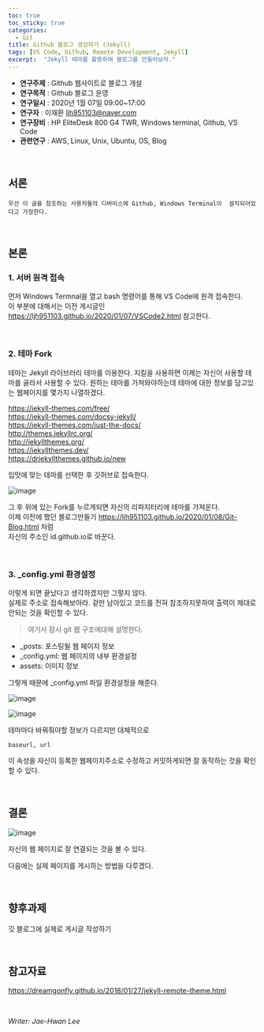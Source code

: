 ```yaml
---
toc: true
toc_sticky: true
categories:
  - Git
title: Github 블로그 생성하기 (Jekyll)
tags: [VS Code, Github, Remote Development, Jekyll]
excerpt:  "Jekyll 테마를 활용하여 블로그를 만들어보자."
---
```


* **연구주제** : Github 웹사이트로 블로그 개설
* **연구목적** : Github 블로그 운영
* **연구일시** : 2020년 1월 07일 09:00~17:00
* **연구자** : 이재환 <ljh951103@naver.com>
* **연구장비** : HP EliteDesk 800 G4 TWR, Windows terminal, Github, VS Code
* **관련연구** : AWS, Linux, Unix, Ubuntu, OS, Blog

&nbsp;

## 서론
```
우선 이 글을 참조하는 사용자들의 디바이스에 Github, Windows Terminal이  설치되어있다고 가정한다.
```

&nbsp;

## 본론

### 1. 서버 원격 접속

먼저 Windows Termnal을 열고 bash 명령어를 통해 VS Code에 원격 접속한다.   
이 부분에 대해서는 이전 게시글인 <https://ljh951103.github.io/2020/01/07/VSCode2.html>
참고한다.

&nbsp;

### 2. 테마 Fork

테마는 Jekyll 라이브러리 테마를 이용한다. 지킬을 사용하면 이제는 자신이 사용할 테마를 골라서 사용할 수 있다. 원하는 테마를 가져와야하는데 테마에 대한 정보를 담고있는 웹페이지를 몇가지 나열하겠다.

<https://jekyll-themes.com/free/>  
<https://jekyll-themes.com/docsy-jekyll/>  
<https://jekyll-themes.com/just-the-docs/>  
<http://themes.jekyllrc.org/>  
<http://jekyllthemes.org/>  
<https://jekyllthemes.dev/>  
<https://drjekyllthemes.github.io/new>  

입맛에 맞는 테마를 선택한 후 깃허브로 접속한다.

![image](https://user-images.githubusercontent.com/57826388/72127380-c9bca480-33b2-11ea-8635-15e5a17fba53.png)

그 후 위에 있는 Fork를 누르게되면 자신의 리파지터리에 테마를 가져온다.  
이제 이전에 했던 블로그만들기 <https://ljh951103.github.io/2020/01/08/Git-Blog.html>  처럼  
자신의 주소인 id.github.io로 바꾼다.

&nbsp;

### 3. _config.yml 환경설정

이렇게 되면 끝났다고 생각하겠지만 그렇지 않다.  
실제로 주소로 접속해보아라. 겉만 남아있고 코드를 전혀 참조하지못하여 출력이 제대로 안되는 것을 확인할 수 있다.  

>여기서 잠시 git 웹 구조에대해 설명한다.

- _posts: 포스팅될 웹 페이지 정보
- _config.yml: 웹 페이지의 내부 환경설정
- assets: 이미지 정보

그렇게 때문에 _config.yml 파일 환경설정을 해준다.

![image](https://user-images.githubusercontent.com/57826388/72127590-86166a80-33b3-11ea-8951-30d82adc15af.png)

![image](https://user-images.githubusercontent.com/57826388/72127775-13f25580-33b4-11ea-81c2-985da517d67e.png)

테마마다 바꿔줘야할 정보가 다르지만 대체적으로 
```
baseurl, url
```
이 속성을 자신이 등록한 웹페이지주소로 수정하고 커밋하게되면 잘 동작하는 것을 확인할 수 있다.

&nbsp;

## 결론

![image](https://user-images.githubusercontent.com/57826388/72209570-422a7f00-34f3-11ea-8975-1052938af75d.png)



자신의 웹 페이지로 잘 연결되는 것을 볼 수 있다.  

다음에는 실제 페이지를 게시하는 방법을 다루겠다.

&nbsp;

## 향후과제

깃 블로그에 실제로 게시글 작성하기

&nbsp;

## 참고자료

<https://dreamgonfly.github.io/2018/01/27/jekyll-remote-theme.html>

&nbsp;

*Writer: Jae-Hwan Lee*








